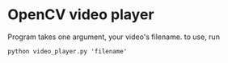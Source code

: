 # OpenCV video player

Program takes one argument, your video's filename.
to use, run
```
python video_player.py 'filename'
```

